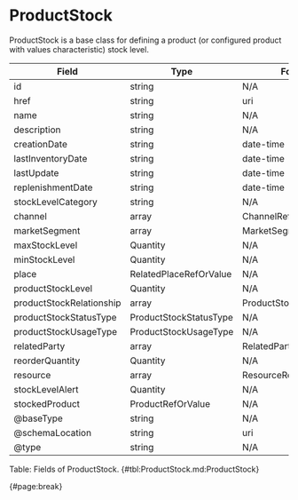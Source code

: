 <!--
    ATTENTION: This file was generated via gradle!
               Do NOT manually edit this file! Any such changes will be overwritten!
-->

# ProductStock

ProductStock is a base class for defining a product (or configured product with values characteristic) stock level.

| Field | Type | Format | Required |
| ------- | ------- | ------- | --- |
| id | string | N/A | No |
| href | string | uri | No |
| name | string | N/A | No |
| description | string | N/A | No |
| creationDate | string | date-time | No |
| lastInventoryDate | string | date-time | No |
| lastUpdate | string | date-time | No |
| replenishmentDate | string | date-time | No |
| stockLevelCategory | string | N/A | No |
| channel | array | ChannelRef | No |
| marketSegment | array | MarketSegmentRef | No |
| maxStockLevel | Quantity | N/A | No |
| minStockLevel | Quantity | N/A | No |
| place | RelatedPlaceRefOrValue | N/A | No |
| productStockLevel | Quantity | N/A | No |
| productStockRelationship | array | ProductStockRelationship | No |
| productStockStatusType | ProductStockStatusType | N/A | No |
| productStockUsageType | ProductStockUsageType | N/A | No |
| relatedParty | array | RelatedParty | No |
| reorderQuantity | Quantity | N/A | No |
| resource | array | ResourceRef | No |
| stockLevelAlert | Quantity | N/A | No |
| stockedProduct | ProductRefOrValue | N/A | No |
| @baseType | string | N/A | No |
| @schemaLocation | string | uri | No |
| @type | string | N/A | No |

Table: Fields of ProductStock. {#tbl:ProductStock.md:ProductStock}

{#page:break}
